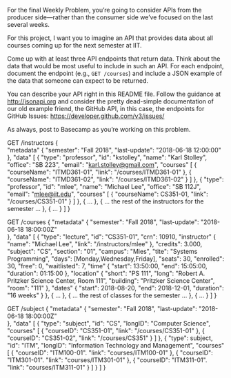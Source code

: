 For the final Weekly Problem, you’re going to consider APIs from the producer side—rather than the
consumer side we’ve focused on the last several weeks.

For this project, I want you to imagine an API that provides data about all courses coming up for
the next semester at IIT.

Come up with at least three API endpoints that return data. Think about the data that would be most
useful to include in such an API. For each endpoint, document the endpoint (e.g., `GET /courses`)
and include a JSON example of the data that someone can expect to be returned.

You can describe your API right in this README file. Follow the guidance at <http://jsonapi.org>
and consider the pretty dead-simple documentation of our old example friend, the GitHub API, in this
case, the endpoints for GitHub Issues: <https://developer.github.com/v3/issues/>

As always, post to Basecamp as you’re working on this problem.

GET /instructors
{  
  "metadata" {
    "semester": "Fall 2018",
    "last-update": "2018-06-18 12:00:00"    
  },
  "data" [
    {
      "type": "professor",
      "id": "kstolley",
      "name": "Karl Stolley",
      "office": "SB 223",
      "email": "karl.stolley@gmail.com",
      "courses" [
        {
          "courseName": "ITMD361-01",
          "link": "/courses/ITMD361-01"
        },
        {
          "courseName": "ITMD361-02",
          "link": "/courses/ITMD361-02"
        }
      ]
    },
    {
      "type": "professor",
      "id": "mlee",
      "name": "Michael Lee",
      "office": "SB 112J",
      "email": "mlee@iit.edu",
      "courses" [
        {
          "courseName": CS351-01,
          "link": "/courses/CS351-01"
        }
      ]
    },
    {
      ...
    },
    {
      ... the rest of the instructors for the semester ...
    },
    {
      ...
    }
  ]
}

GET /courses
{
  "metadata" {
    "semester": "Fall 2018",
    "last-update": "2018-06-18 18:00:00Z"    
  },
  "data" [
    {
      "type": "lecture",
      "id": "CS351-01",
      "crn": 10910,
      "instructor" {
        "name": "Michael Lee",
        "link": "/instructors/mlee"
      },
      "credits": 3.000,
      "subject": "CS",
      "section": "01",
      "campus": "Mies",
      "tite": "Systems Programming",
      "days": [Monday,Wednesday,Friday],
      "seats": 30,
      "enrolled": 30,
      "free": 0,
      "waitlisted": 7,
      "time" {
        "start": 13:50:00,
        "end": 15:05:00,
        "duration": 01:15:00
      },
      "location" {
        "short": "PS 111",
        "long": "Robert A. Pritzker Science Center, Room 111",
        "building": "Pritzker Science Center",
        "room": "111"
      },
      "dates" {
        "start": 2018-08-20,
        "end": 2018-12-01,
        "duration": "16 weeks"
      }
    },
    {
      ...
    },
    {
      ... the rest of classes for the semester ...
    },
    {
      ...
    }
  ]
}

GET /subject
{
  "metadata" {
    "semester": "Fall 2018",
    "last-update": "2018-06-18 18:00:00Z"   
  },
  "data" [
    {
      "type": "subject",
      "id": "CS",
      "longID": "Computer Science",
      "courses" [
        {
          "courseID": "CS351-01",
          "link": "/courses/CS351-01"
        },
        {
          "courseID": "CS351-02",
          "link": "/courses/CS351"
        }
      ]
    },
    {
      "type": subject,
      "id": "ITM",
      "longID": "Information Technology and Management",
      "courses" [
        {
          "courseID": "ITM100-01".
          "link": "courses/ITM100-01"
        },
        {
          "courseID": "ITM301-01".
          "link": "courses/ITM301-01"
        },
        {
          "courseID": "ITM311-01".
          "link": "courses/ITM311-01"
        }
      ]
    }
  ]
}

